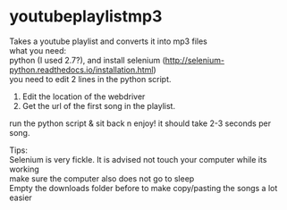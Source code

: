 # youtubeplaylistmp3  
Takes a youtube playlist and converts it into mp3 files  
what you need:  
python (I used 2.7?), and install selenium (http://selenium-python.readthedocs.io/installation.html)  
you need to edit 2 lines in the python script.  
  
1. Edit the location of the webdriver  
2. Get the url of the first song in the playlist.  
  
run the python script & sit back n enjoy! it should take 2-3 seconds per song.  
  
Tips:  
Selenium is very fickle. It is advised not touch your computer while its working  
make sure the computer also does not go to sleep  
Empty the downloads folder before to make copy/pasting the songs a lot easier 
